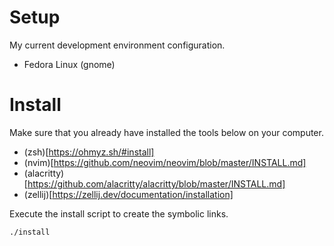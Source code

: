 # Setup
My current development environment configuration.

-  Fedora Linux (gnome)

# Install
Make sure that you already have installed the tools below on your computer.

- (zsh)[https://ohmyz.sh/#install]
- (nvim)[https://github.com/neovim/neovim/blob/master/INSTALL.md] 
- (alacritty)[https://github.com/alacritty/alacritty/blob/master/INSTALL.md]
- (zellij)[https://zellij.dev/documentation/installation]

Execute the install script to create the symbolic links.

```sh
./install
```
